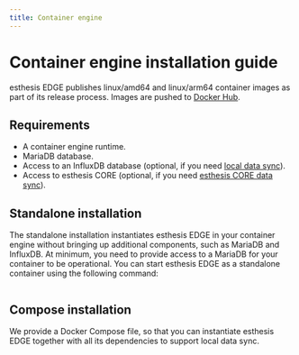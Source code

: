 ```yaml
---
title: Container engine
---
```


# Container engine installation guide
esthesis EDGE publishes linux/amd64 and linux/arm64 container images as part of its release process. Images are pushed
to [Docker Hub](https://hub.docker.com/repository/docker/esthesisiot/esthesis-edge/general).

## Requirements
- A container engine runtime.
- MariaDB database.
- Access to an InfluxDB database (optional, if you need [local data sync](How-it-works.md#local-data-sync)).
- Access to esthesis CORE (optional, if you need [esthesis CORE data sync](How-it-works.md#esthesis-core-data-sync)).

## Standalone installation
The standalone installation instantiates esthesis EDGE in your container engine without bringing up additional 
components, such as MariaDB and InfluxDB. At minimum, you need to provide access to a MariaDB for your container to be 
operational. You can start esthesis EDGE as a standalone container using the following command:
```Docker

```

## Compose installation
We provide a Docker Compose file, so that you can instantiate esthesis EDGE together with all its dependencies to
support local data sync.